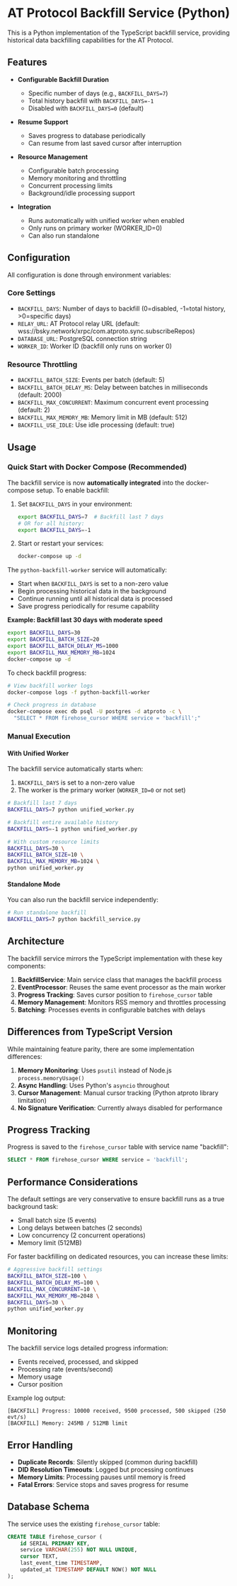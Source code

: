 # AT Protocol Backfill Service (Python)

This is a Python implementation of the TypeScript backfill service, providing historical data backfilling capabilities for the AT Protocol.

## Features

- **Configurable Backfill Duration**
  - Specific number of days (e.g., `BACKFILL_DAYS=7`)
  - Total history backfill with `BACKFILL_DAYS=-1`
  - Disabled with `BACKFILL_DAYS=0` (default)

- **Resume Support**
  - Saves progress to database periodically
  - Can resume from last saved cursor after interruption

- **Resource Management**
  - Configurable batch processing
  - Memory monitoring and throttling
  - Concurrent processing limits
  - Background/idle processing support

- **Integration**
  - Runs automatically with unified worker when enabled
  - Only runs on primary worker (WORKER_ID=0)
  - Can also run standalone

## Configuration

All configuration is done through environment variables:

### Core Settings
- `BACKFILL_DAYS`: Number of days to backfill (0=disabled, -1=total history, >0=specific days)
- `RELAY_URL`: AT Protocol relay URL (default: wss://bsky.network/xrpc/com.atproto.sync.subscribeRepos)
- `DATABASE_URL`: PostgreSQL connection string
- `WORKER_ID`: Worker ID (backfill only runs on worker 0)

### Resource Throttling
- `BACKFILL_BATCH_SIZE`: Events per batch (default: 5)
- `BACKFILL_BATCH_DELAY_MS`: Delay between batches in milliseconds (default: 2000)
- `BACKFILL_MAX_CONCURRENT`: Maximum concurrent event processing (default: 2)
- `BACKFILL_MAX_MEMORY_MB`: Memory limit in MB (default: 512)
- `BACKFILL_USE_IDLE`: Use idle processing (default: true)

## Usage

### Quick Start with Docker Compose (Recommended)

The backfill service is now **automatically integrated** into the docker-compose setup. To enable backfill:

1. Set `BACKFILL_DAYS` in your environment:
   ```bash
   export BACKFILL_DAYS=7  # Backfill last 7 days
   # OR for all history:
   export BACKFILL_DAYS=-1
   ```

2. Start or restart your services:
   ```bash
   docker-compose up -d
   ```

The `python-backfill-worker` service will automatically:
- Start when `BACKFILL_DAYS` is set to a non-zero value
- Begin processing historical data in the background
- Continue running until all historical data is processed
- Save progress periodically for resume capability

**Example: Backfill last 30 days with moderate speed**
```bash
export BACKFILL_DAYS=30
export BACKFILL_BATCH_SIZE=20
export BACKFILL_BATCH_DELAY_MS=1000
export BACKFILL_MAX_MEMORY_MB=1024
docker-compose up -d
```

To check backfill progress:
```bash
# View backfill worker logs
docker-compose logs -f python-backfill-worker

# Check progress in database
docker-compose exec db psql -U postgres -d atproto -c \
  "SELECT * FROM firehose_cursor WHERE service = 'backfill';"
```

### Manual Execution

#### With Unified Worker

The backfill service automatically starts when:
1. `BACKFILL_DAYS` is set to a non-zero value
2. The worker is the primary worker (`WORKER_ID=0` or not set)

```bash
# Backfill last 7 days
BACKFILL_DAYS=7 python unified_worker.py

# Backfill entire available history
BACKFILL_DAYS=-1 python unified_worker.py

# With custom resource limits
BACKFILL_DAYS=30 \
BACKFILL_BATCH_SIZE=10 \
BACKFILL_MAX_MEMORY_MB=1024 \
python unified_worker.py
```

#### Standalone Mode

You can also run the backfill service independently:

```bash
# Run standalone backfill
BACKFILL_DAYS=7 python backfill_service.py
```

## Architecture

The backfill service mirrors the TypeScript implementation with these key components:

1. **BackfillService**: Main service class that manages the backfill process
2. **EventProcessor**: Reuses the same event processor as the main worker
3. **Progress Tracking**: Saves cursor position to `firehose_cursor` table
4. **Memory Management**: Monitors RSS memory and throttles processing
5. **Batching**: Processes events in configurable batches with delays

## Differences from TypeScript Version

While maintaining feature parity, there are some implementation differences:

1. **Memory Monitoring**: Uses `psutil` instead of Node.js `process.memoryUsage()`
2. **Async Handling**: Uses Python's `asyncio` throughout
3. **Cursor Management**: Manual cursor tracking (Python atproto library limitation)
4. **No Signature Verification**: Currently always disabled for performance

## Progress Tracking

Progress is saved to the `firehose_cursor` table with service name "backfill":

```sql
SELECT * FROM firehose_cursor WHERE service = 'backfill';
```

## Performance Considerations

The default settings are very conservative to ensure backfill runs as a true background task:

- Small batch size (5 events)
- Long delays between batches (2 seconds)
- Low concurrency (2 concurrent operations)
- Memory limit (512MB)

For faster backfilling on dedicated resources, you can increase these limits:

```bash
# Aggressive backfill settings
BACKFILL_BATCH_SIZE=100 \
BACKFILL_BATCH_DELAY_MS=100 \
BACKFILL_MAX_CONCURRENT=10 \
BACKFILL_MAX_MEMORY_MB=2048 \
BACKFILL_DAYS=30 \
python unified_worker.py
```

## Monitoring

The backfill service logs detailed progress information:

- Events received, processed, and skipped
- Processing rate (events/second)
- Memory usage
- Cursor position

Example log output:
```
[BACKFILL] Progress: 10000 received, 9500 processed, 500 skipped (250 evt/s)
[BACKFILL] Memory: 245MB / 512MB limit
```

## Error Handling

- **Duplicate Records**: Silently skipped (common during backfill)
- **DID Resolution Timeouts**: Logged but processing continues
- **Memory Limits**: Processing pauses until memory is freed
- **Fatal Errors**: Service stops and saves progress for resume

## Database Schema

The service uses the existing `firehose_cursor` table:

```sql
CREATE TABLE firehose_cursor (
    id SERIAL PRIMARY KEY,
    service VARCHAR(255) NOT NULL UNIQUE,
    cursor TEXT,
    last_event_time TIMESTAMP,
    updated_at TIMESTAMP DEFAULT NOW() NOT NULL
);
```